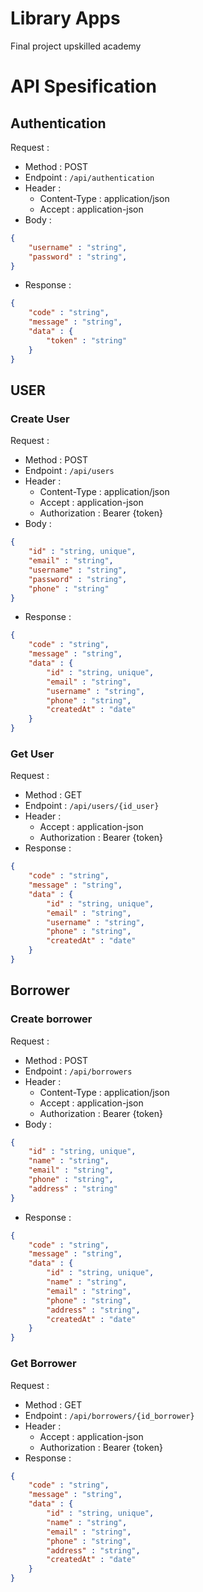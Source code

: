 # Library Apps
Final project upskilled academy

# API Spesification

## Authentication
Request :
- Method : POST
- Endpoint : `/api/authentication`
- Header :
    - Content-Type : application/json
    - Accept : application-json
- Body :

```json
{
    "username" : "string",
    "password" : "string",
}
```

- Response :
```json
{
    "code" : "string",
    "message" : "string",
    "data" : {
        "token" : "string"
    }
}
```
## USER
### Create User
Request :
- Method : POST
- Endpoint : `/api/users`
- Header :
    - Content-Type : application/json
    - Accept : application-json
    - Authorization : Bearer {token}
- Body :

```json
{
    "id" : "string, unique",
    "email" : "string",
    "username" : "string",
    "password" : "string",
    "phone" : "string"
}
```

- Response :
```json
{
    "code" : "string",
    "message" : "string",
    "data" : {
        "id" : "string, unique",
        "email" : "string",
        "username" : "string",
        "phone" : "string",
        "createdAt" : "date"
    }
}
```

### Get User
Request :
- Method : GET
- Endpoint : `/api/users/{id_user}`
- Header :
    - Accept : application-json
    - Authorization : Bearer {token}
- Response :
```json
{
    "code" : "string",
    "message" : "string",
    "data" : {
        "id" : "string, unique",
        "email" : "string",
        "username" : "string",
        "phone" : "string",
        "createdAt" : "date"
    }
}
```

## Borrower
### Create borrower
Request :
- Method : POST
- Endpoint : `/api/borrowers`
- Header :
    - Content-Type : application/json
    - Accept : application-json
    - Authorization : Bearer {token}
- Body :

```json
{
    "id" : "string, unique",
    "name" : "string",
    "email" : "string",
    "phone" : "string",
    "address" : "string"
}
```

- Response :
```json
{
    "code" : "string",
    "message" : "string",
    "data" : {
        "id" : "string, unique",
        "name" : "string",
        "email" : "string",
        "phone" : "string",
        "address" : "string",
        "createdAt" : "date"
    }
}
```

### Get Borrower
Request :
- Method : GET
- Endpoint : `/api/borrowers/{id_borrower}`
- Header :
    - Accept : application-json
    - Authorization : Bearer {token}
- Response :
```json
{
    "code" : "string",
    "message" : "string",
    "data" : {
        "id" : "string, unique",
        "name" : "string",
        "email" : "string",
        "phone" : "string",
        "address" : "string",
        "createdAt" : "date"
    }
}
```